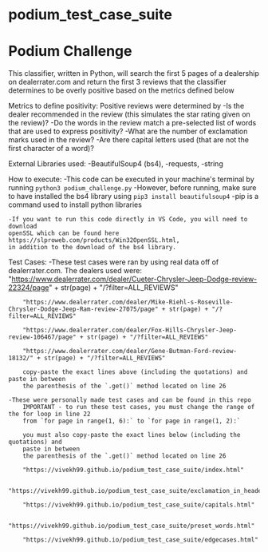 # podium_test_case_suite

Podium Challenge
================================
This classifier, written in Python, will search the first 5 pages of a dealership on dealerrater.com and return the first 3 reviews that the classifier determines to be overly positive based on the metrics defined below

Metrics to define positivity:
    Positive reviews were determined by 
        -Is the dealer recommended in the review (this simulates the star rating given on the review)?
        -Do the words in the review match a pre-selected list of words that are used to express positivity?
        -What are the number of exclamation marks used in the review?
        -Are there capital letters used (that are not the first character of a word)?

External Libraries used:
    -BeautifulSoup4 (bs4),
    -requests,
    -string

How to execute:
    -This code can be executed in your machine's terminal by running 
        `python3 podium_challenge.py`
    -However, before running, make sure to have installed the bs4 library using
        `pip3 install beautifulsoup4`
    -pip is a command used to install python libraries

    -If you want to run this code directly in VS Code, you will need to download
    openSSL which can be found here https://slproweb.com/products/Win32OpenSSL.html,
    in addition to the download of the bs4 library.

Test Cases:
    -These test cases were ran by using real data off of dealerrater.com. The dealers used were:
        "https://www.dealerrater.com/dealer/Cueter-Chrysler-Jeep-Dodge-review-22324/page" + str(page) + "/?filter=ALL_REVIEWS"

        "https://www.dealerrater.com/dealer/Mike-Riehl-s-Roseville-Chrysler-Dodge-Jeep-Ram-review-27075/page" + str(page) + "/?filter=ALL_REVIEWS"

        "https://www.dealerrater.com/dealer/Fox-Hills-Chrysler-Jeep-review-106467/page" + str(page) + "/?filter=ALL_REVIEWS"

        "https://www.dealerrater.com/dealer/Gene-Butman-Ford-review-18132/" + str(page) + "/?filter=ALL_REVIEWS"

        copy-paste the exact lines above (including the quotations) and paste in between
        the parenthesis of the `.get()` method located on line 26

    -These were personally made test cases and can be found in this repo
        IMPORTANT - to run these test cases, you must change the range of the for loop in line 22
        from `for page in range(1, 6):` to `for page in range(1, 2):`
        
        you must also copy-paste the exact lines below (including the quotations) and 
        paste in between
        the parenthesis of the `.get()` method located on line 26
        
        "https://vivekh99.github.io/podium_test_case_suite/index.html"
        
        "https://vivekh99.github.io/podium_test_case_suite/exclamation_in_header.html"
        
        "https://vivekh99.github.io/podium_test_case_suite/capitals.html"
        
        "https://vivekh99.github.io/podium_test_case_suite/preset_words.html"
        
        "https://vivekh99.github.io/podium_test_case_suite/edgecases.html"

